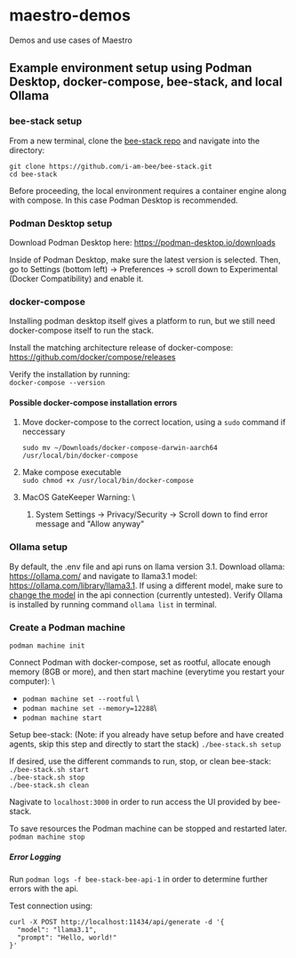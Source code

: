 # maestro-demos
Demos and use cases of Maestro

## Example environment setup using Podman Desktop, docker-compose, bee-stack, and local Ollama
### bee-stack setup

From a new terminal, clone the [bee-stack repo](https://github.com/i-am-bee/bee-stack) and navigate into the directory:
```
git clone https://github.com/i-am-bee/bee-stack.git
cd bee-stack
```

Before proceeding, the local environment requires a container engine along with compose.  In this case Podman Desktop is recommended.

### Podman Desktop setup
Download Podman Desktop here: 
https://podman-desktop.io/downloads

Inside of Podman Desktop, make sure the latest version is selected. Then, go to Settings (bottom left) -> Preferences -> scroll down to Experimental (Docker Compatibility) and enable it.

### docker-compose
Installing podman desktop itself gives a platform to run, but we still need docker-compose itself to run the stack.

Install the matching architecture release of docker-compose: https://github.com/docker/compose/releases 

Verify the installation by running: \
`docker-compose --version`

#### Possible docker-compose installation errors

1) Move docker-compose to the correct location, using a `sudo` command if neccessary

    `sudo mv ~/Downloads/docker-compose-darwin-aarch64 /usr/local/bin/docker-compose`
2) Make compose executable \
    `sudo chmod +x /usr/local/bin/docker-compose`

3) MacOS GateKeeper Warning: \
    1) System Settings -> Privacy/Security -> Scroll down to find error message and "Allow anyway"


### Ollama setup
By default, the .env file and api runs on llama version 3.1. Download ollama: https://ollama.com/
and navigate to llama3.1 model: https://ollama.com/library/llama3.1. 
If using a different model, make sure to [change the model](https://github.com/i-am-bee/bee-stack?tab=readme-ov-file#custom-models) in the api connection (currently untested).
Verify Ollama is installed by running command `ollama list` in terminal.

### Create a Podman machine
`podman machine init`

Connect Podman with docker-compose, set as rootful, allocate enough memory (8GB or more), and then start machine (everytime you restart your computer): \
- `podman machine set --rootful` \
- `podman machine set --memory=12288`\
- `podman machine start`

Setup bee-stack: (Note: if you already have setup before and have created agents, skip this step and directly to start the stack)
`./bee-stack.sh setup`

If desired, use the different commands to run, stop, or clean bee-stack: \
`./bee-stack.sh start` \
`./bee-stack.sh stop`\
`./bee-stack.sh clean`

Nagivate to `localhost:3000` in order to run access the UI provided by bee-stack.

To save resources the Podman machine can be stopped and restarted later.
`podman machine stop`


##### Error Logging
Run `podman logs -f bee-stack-bee-api-1` in order to determine further errors with the api.

Test connection using: 
```
curl -X POST http://localhost:11434/api/generate -d '{         
  "model": "llama3.1",
  "prompt": "Hello, world!"
}'
```
